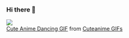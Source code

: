 ### Hi there 👋
<img src="https://tenor.com/4Ei1.gif">
<div class="tenor-gif-embed" data-postid="13462237" data-share-method="host" data-width="100%" data-aspect-ratio="1.0755939524838012"><a href="https://tenor.com/view/cute-anime-dancing-silly-happy-excited-gif-13462237">Cute Anime Dancing GIF</a> from <a href="https://tenor.com/search/cuteanime-gifs">Cuteanime GIFs</a></div><script type="text/javascript" async src="https://tenor.com/embed.js"></script>
<!--
**demon-i386/demon-i386** is a ✨ _special_ ✨ repository because its `README.md` (this file) appears on your GitHub profile.

Here are some ideas to get you started:

- 🔭 I’m currently working on ...
- 🌱 I’m currently learning ...
- 👯 I’m looking to collaborate on ...
- 🤔 I’m looking for help with ...
- 💬 Ask me about ...
- 📫 How to reach me: ...
- 😄 Pronouns: ...
- ⚡ Fun fact: ...
-->

